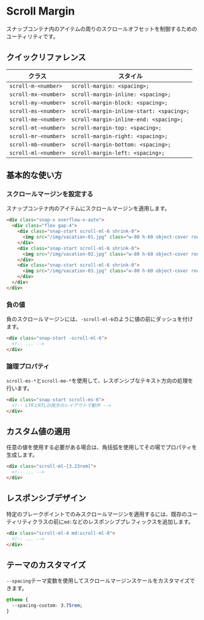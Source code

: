 # Scroll Margin

スナップコンテナ内のアイテムの周りのスクロールオフセットを制御するためのユーティリティです。

## クイックリファレンス

| クラス | スタイル |
|-------|---------|
| `scroll-m-<number>` | `scroll-margin: <spacing>;` |
| `scroll-mx-<number>` | `scroll-margin-inline: <spacing>;` |
| `scroll-my-<number>` | `scroll-margin-block: <spacing>;` |
| `scroll-ms-<number>` | `scroll-margin-inline-start: <spacing>;` |
| `scroll-me-<number>` | `scroll-margin-inline-end: <spacing>;` |
| `scroll-mt-<number>` | `scroll-margin-top: <spacing>;` |
| `scroll-mr-<number>` | `scroll-margin-right: <spacing>;` |
| `scroll-mb-<number>` | `scroll-margin-bottom: <spacing>;` |
| `scroll-ml-<number>` | `scroll-margin-left: <spacing>;` |

## 基本的な使い方

### スクロールマージンを設定する

スナップコンテナ内のアイテムにスクロールマージンを適用します。

```html
<div class="snap-x overflow-x-auto">
  <div class="flex gap-4">
    <div class="snap-start scroll-ml-6 shrink-0">
      <img src="/img/vacation-01.jpg" class="w-80 h-60 object-cover rounded-lg" />
    </div>
    <div class="snap-start scroll-ml-6 shrink-0">
      <img src="/img/vacation-02.jpg" class="w-80 h-60 object-cover rounded-lg" />
    </div>
    <div class="snap-start scroll-ml-6 shrink-0">
      <img src="/img/vacation-03.jpg" class="w-80 h-60 object-cover rounded-lg" />
    </div>
  </div>
</div>
```

### 負の値

負のスクロールマージンには、`-scroll-ml-6`のように値の前にダッシュを付けます。

```html
<div class="snap-start -scroll-ml-6">
  <!-- ... -->
</div>
```

### 論理プロパティ

`scroll-ms-*`と`scroll-me-*`を使用して、レスポンシブなテキスト方向の処理を行います。

```html
<div class="snap-start scroll-ms-6">
  <!-- LTRとRTLの両方のレイアウトで動作 -->
</div>
```

## カスタム値の適用

任意の値を使用する必要がある場合は、角括弧を使用してその場でプロパティを生成します。

```html
<div class="scroll-ml-[3.23rem]">
  <!-- ... -->
</div>
```

## レスポンシブデザイン

特定のブレークポイントでのみスクロールマージンを適用するには、既存のユーティリティクラスの前に`md:`などのレスポンシブプレフィックスを追加します。

```html
<div class="scroll-ml-4 md:scroll-ml-8">
  <!-- ... -->
</div>
```

## テーマのカスタマイズ

`--spacing`テーマ変数を使用してスクロールマージンスケールをカスタマイズできます。

```css
@theme {
  --spacing-custom: 3.75rem;
}
```
